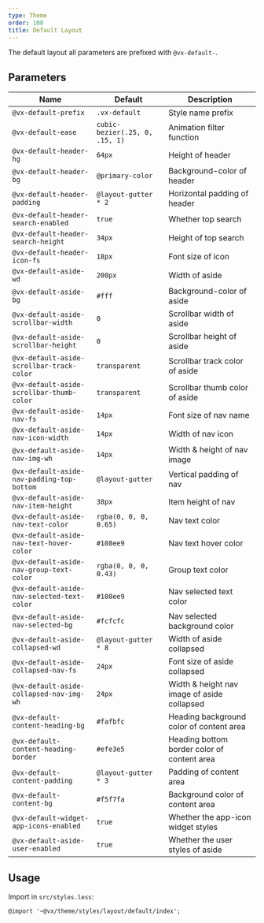 ```yaml
---
type: Theme
order: 100
title: Default Layout
---
```


The default layout all parameters are prefixed with `@vx-default-`.

## Parameters

| Name | Default | Description |
| --- | --- | --- |
| `@vx-default-prefix` | `.vx-default` | Style name prefix |
| `@vx-default-ease` | `cubic-bezier(.25, 0, .15, 1)` | Animation filter function |
| `@vx-default-header-hg` | `64px` | Height of header |
| `@vx-default-header-bg` | `@primary-color` | Background-color of header |
| `@vx-default-header-padding` | `@layout-gutter * 2` | Horizontal padding of header |
| `@vx-default-header-search-enabled` | `true` | Whether top search |
| `@vx-default-header-search-height` | `34px` | Height of top search |
| `@vx-default-header-icon-fs` | `18px` | Font size of icon |
| `@vx-default-aside-wd` | `200px` | Width of aside |
| `@vx-default-aside-bg` | `#fff` | Background-color of aside |
| `@vx-default-aside-scrollbar-width` | `0` | Scrollbar width of aside |
| `@vx-default-aside-scrollbar-height` | `0` | Scrollbar height of aside |
| `@vx-default-aside-scrollbar-track-color` | `transparent` | Scrollbar track color of aside |
| `@vx-default-aside-scrollbar-thumb-color` | `transparent` | Scrollbar thumb color of aside |
| `@vx-default-aside-nav-fs` | `14px` | Font size of nav name |
| `@vx-default-aside-nav-icon-width`          | `14px`                         | Width of nav icon     |
| `@vx-default-aside-nav-img-wh`              | `14px`                         | Width & height of nav image |
| `@vx-default-aside-nav-padding-top-bottom` | `@layout-gutter` | Vertical padding of nav |
| `@vx-default-aside-nav-item-height` | `38px` | Item height of nav |
| `@vx-default-aside-nav-text-color` | `rgba(0, 0, 0, 0.65)` | Nav text color |
| `@vx-default-aside-nav-text-hover-color` | `#108ee9` | Nav text hover color |
| `@vx-default-aside-nav-group-text-color` | `rgba(0, 0, 0, 0.43)` | Group text color |
| `@vx-default-aside-nav-selected-text-color` | `#108ee9` | Nav selected text color |
| `@vx-default-aside-nav-selected-bg` | `#fcfcfc` | Nav selected background color |
| `@vx-default-aside-collapsed-wd` | `@layout-gutter * 8` |  Width of aside collapsed |
| `@vx-default-aside-collapsed-nav-fs` | `24px` | Font size of aside collapsed |
| `@vx-default-aside-collapsed-nav-img-wh` | `24px` | Width & height nav image of aside collapsed |
| `@vx-default-content-heading-bg` | `#fafbfc` |  Heading background color of content area |
| `@vx-default-content-heading-border` | `#efe3e5` | Heading bottom border color of content area |
| `@vx-default-content-padding` | `@layout-gutter * 3` | Padding of content area |
| `@vx-default-content-bg` | `#f5f7fa` | Background color of content area |
| `@vx-default-widget-app-icons-enabled` | `true` | Whether the app-icon widget styles |
| `@vx-default-aside-user-enabled`       | `true` | Whether the user styles of aside |

## Usage

Import in `src/styles.less`:

```less
@import '~@vx/theme/styles/layout/default/index';
```
